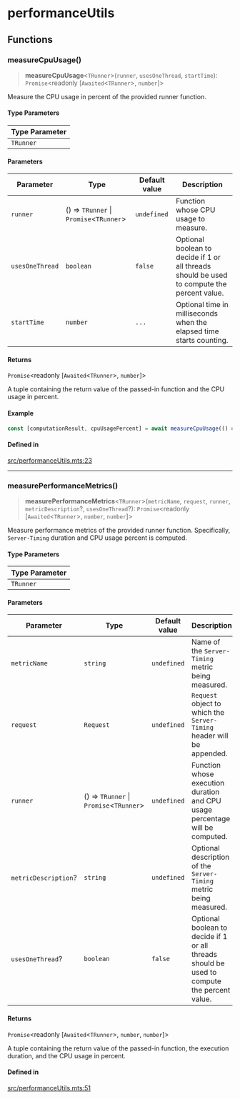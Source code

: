 # performanceUtils

## Functions

### measureCpuUsage()

> **measureCpuUsage**\<`TRunner`\>(`runner`, `usesOneThread`, `startTime`): `Promise`\<readonly [`Awaited`\<`TRunner`\>, `number`]\>

Measure the CPU usage in percent of the provided runner function.

#### Type Parameters

| Type Parameter |
| ------ |
| `TRunner` |

#### Parameters

| Parameter | Type | Default value | Description |
| ------ | ------ | ------ | ------ |
| `runner` | () => `TRunner` \| `Promise`\<`TRunner`\> | `undefined` | Function whose CPU usage to measure. |
| `usesOneThread` | `boolean` | `false` | Optional boolean to decide if 1 or all threads should be used to compute the percent value. |
| `startTime` | `number` | `...` | Optional time in milliseconds when the elapsed time starts counting. |

#### Returns

`Promise`\<readonly [`Awaited`\<`TRunner`\>, `number`]\>

A tuple containing the return value of the passed-in function and the CPU usage in percent.

#### Example

```ts
const [computationResult, cpuUsagePercent] = await measureCpuUsage(() => expensiveComputation());
```

#### Defined in

[src/performanceUtils.mts:23](https://github.com/mangs/bun-utils/blob/dfc2fad6e7e12933e8d109b2fd89e81b4c197a54/src/performanceUtils.mts#L23)

***

### measurePerformanceMetrics()

> **measurePerformanceMetrics**\<`TRunner`\>(`metricName`, `request`, `runner`, `metricDescription`?, `usesOneThread`?): `Promise`\<readonly [`Awaited`\<`TRunner`\>, `number`, `number`]\>

Measure performance metrics of the provided runner function. Specifically, `Server-Timing`
duration and CPU usage percent is computed.

#### Type Parameters

| Type Parameter |
| ------ |
| `TRunner` |

#### Parameters

| Parameter | Type | Default value | Description |
| ------ | ------ | ------ | ------ |
| `metricName` | `string` | `undefined` | Name of the `Server-Timing` metric being measured. |
| `request` | `Request` | `undefined` | `Request` object to which the `Server-Timing` header will be appended. |
| `runner` | () => `TRunner` \| `Promise`\<`TRunner`\> | `undefined` | Function whose execution duration and CPU usage percentage will be computed. |
| `metricDescription`? | `string` | `undefined` | Optional description of the `Server-Timing` metric being measured. |
| `usesOneThread`? | `boolean` | `false` | Optional boolean to decide if 1 or all threads should be used to compute the percent value. |

#### Returns

`Promise`\<readonly [`Awaited`\<`TRunner`\>, `number`, `number`]\>

A tuple containing the return value of the passed-in function, the execution duration, and the CPU usage in percent.

#### Defined in

[src/performanceUtils.mts:51](https://github.com/mangs/bun-utils/blob/dfc2fad6e7e12933e8d109b2fd89e81b4c197a54/src/performanceUtils.mts#L51)
